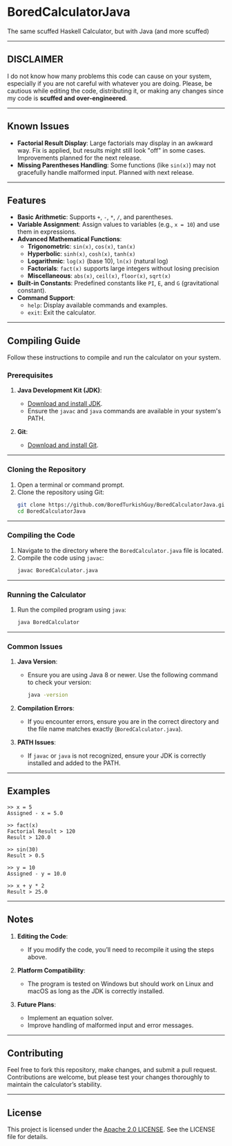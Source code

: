# BoredCalculatorJava
The same scuffed Haskell Calculator, but with Java (and more scuffed)

---

## DISCLAIMER

I do not know how many problems this code can cause on your system, especially if you are not careful with whatever you are doing. Please, be cautious while editing the code, distributing it, or making any changes since my code is **scuffed and over-engineered**.

---

## Known Issues
- **Factorial Result Display**: Large factorials may display in an awkward way. Fix is applied, but results might still look "off" in some cases. Improvements planned for the next release.
- **Missing Parentheses Handling**: Some functions (like `sin(x)`) may not gracefully handle malformed input. Planned with next release.

---

## Features

- **Basic Arithmetic**: Supports `+`, `-`, `*`, `/`, and parentheses.
- **Variable Assignment**: Assign values to variables (e.g., `x = 10`) and use them in expressions.
- **Advanced Mathematical Functions**:
  - **Trigonometric**: `sin(x)`, `cos(x)`, `tan(x)`
  - **Hyperbolic**: `sinh(x)`, `cosh(x)`, `tanh(x)`
  - **Logarithmic**: `log(x)` (base 10), `ln(x)` (natural log)
  - **Factorials**: `fact(x)` supports large integers without losing precision
  - **Miscellaneous**: `abs(x)`, `ceil(x)`, `floor(x)`, `sqrt(x)`
- **Built-in Constants**: Predefined constants like `PI`, `E`, and `G` (gravitational constant).
- **Command Support**:
  - `help`: Display available commands and examples.
  - `exit`: Exit the calculator.

---

## Compiling Guide

Follow these instructions to compile and run the calculator on your system.

### Prerequisites

1. **Java Development Kit (JDK)**:
   - [Download and install JDK](https://www.oracle.com/java/technologies/javase-jdk17-downloads.html).
   - Ensure the `javac` and `java` commands are available in your system's PATH.

2. **Git**:
   - [Download and install Git](https://git-scm.com/downloads).

---

### Cloning the Repository

1. Open a terminal or command prompt.
2. Clone the repository using Git:
   ```bash
   git clone https://github.com/BoredTurkishGuy/BoredCalculatorJava.git
   cd BoredCalculatorJava
   ```

---

### Compiling the Code

1. Navigate to the directory where the `BoredCalculator.java` file is located.
2. Compile the code using `javac`:
   ```bash
   javac BoredCalculator.java
   ```

---

### Running the Calculator

1. Run the compiled program using `java`:
   ```bash
   java BoredCalculator
   ```

---

### Common Issues

1. **Java Version**:
   - Ensure you are using Java 8 or newer. Use the following command to check your version:
     ```bash
     java -version
     ```

2. **Compilation Errors**:
   - If you encounter errors, ensure you are in the correct directory and the file name matches exactly (`BoredCalculator.java`).

3. **PATH Issues**:
   - If `javac` or `java` is not recognized, ensure your JDK is correctly installed and added to the PATH.

---

## Examples

```text
>> x = 5
Assigned - x = 5.0

>> fact(x)
Factorial Result > 120
Result > 120.0

>> sin(30)
Result > 0.5

>> y = 10
Assigned - y = 10.0

>> x + y * 2
Result > 25.0
```

---

## Notes

1. **Editing the Code**:
   - If you modify the code, you’ll need to recompile it using the steps above.

2. **Platform Compatibility**:
   - The program is tested on Windows but should work on Linux and macOS as long as the JDK is correctly installed.

3. **Future Plans**:
   - Implement an equation solver.
   - Improve handling of malformed input and error messages.

---

## Contributing

Feel free to fork this repository, make changes, and submit a pull request. Contributions are welcome, but please test your changes thoroughly to maintain the calculator’s stability.

---

## License

This project is licensed under the [Apache 2.0 LICENSE](https://github.com/BoredTurkishGuy/BoredCalculatorJava/blob/main/LICENSE). See the LICENSE file for details.
